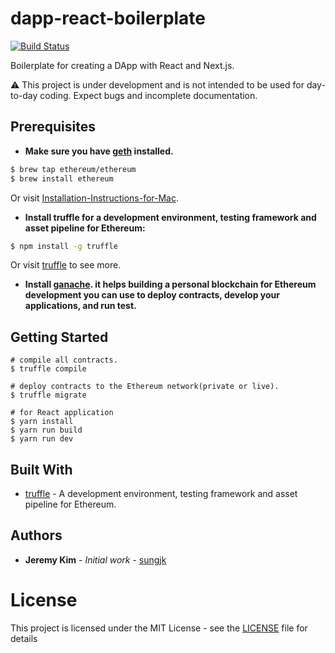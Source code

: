 # dapp-react-boilerplate
[![Build Status](https://travis-ci.org/sungjk/dapp-react-boilerplate.svg?branch=master)](https://travis-ci.org/sungjk/dapp-react-boilerplate)

Boilerplate for creating a DApp with React and Next.js.

⚠️ This project is under development and is not intended to be used for day-to-day coding. Expect bugs and incomplete documentation.

## Prerequisites

* **Make sure you have [geth](https://github.com/ethereum/go-ethereum) installed.**

```bash
$ brew tap ethereum/ethereum
$ brew install ethereum
```

Or visit [Installation-Instructions-for-Mac](https://github.com/ethereum/go-ethereum/wiki/Installation-Instructions-for-Mac).

* **Install truffle for a development environment, testing framework and asset pipeline for Ethereum:**

```bash
$ npm install -g truffle
```

Or visit [truffle](https://github.com/trufflesuite/truffle) to see more.

* **Install [ganache](http://truffleframework.com/ganache/). it helps building a personal blockchain for Ethereum development you can use to deploy contracts, develop your applications, and run test.**

## Getting Started

```shell
# compile all contracts.
$ truffle compile

# deploy contracts to the Ethereum network(private or live).
$ truffle migrate

# for React application
$ yarn install
$ yarn run build
$ yarn run dev
```

## Built With

* [truffle](https://github.com/trufflesuite/truffle) - A development environment, testing framework and asset pipeline for Ethereum.

## Authors

* **Jeremy Kim** - *Initial work* - [sungjk](https://github.com/sungjk)

# License
This project is licensed under the MIT License - see the [LICENSE](LICENSE) file for details
